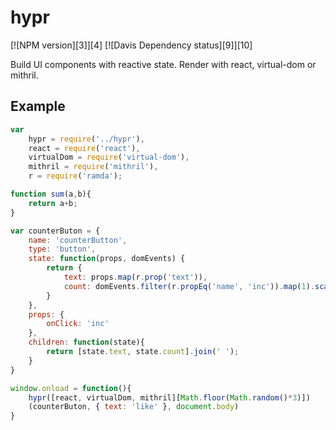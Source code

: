 # hypr

[![NPM version][3]][4]
[![Davis Dependency status][9]][10]

Build UI components with reactive state. Render with react, virtual-dom or mithril.

## Example

```js
var
	hypr = require('../hypr'),
	react = require('react'),
	virtualDom = require('virtual-dom'),
	mithril = require('mithril'),
	r = require('ramda');

function sum(a,b){
	return a+b;
}

var counterButon = {
	name: 'counterButton',
	type: 'button',
	state: function(props, domEvents) {
		return {
			text: props.map(r.prop('text')),
			count: domEvents.filter(r.propEq('name', 'inc')).map(1).scan(0, sum)
		}
	},
	props: {
		onClick: 'inc'
	},
	children: function(state){
		return [state.text, state.count].join(' ');
	}
}

window.onload = function(){
	hypr([react, virtualDom, mithril][Math.floor(Math.random()*3)])
	(counterButon, { text: 'like' }, document.body)
}
```